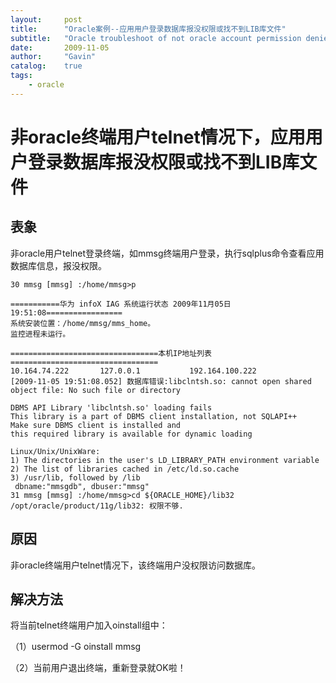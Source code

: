 ```yaml
---
layout:     post
title:      "Oracle案例--应用用户登录数据库报没权限或找不到LIB库文件"
subtitle:   "Oracle troubleshoot of not oracle account permission denied"
date:       2009-11-05
author:     "Gavin"
catalog:    true
tags:
    - oracle
---
```


# 非oracle终端用户telnet情况下，应用用户登录数据库报没权限或找不到LIB库文件

## 表象

非oracle用户telnet登录终端，如mmsg终端用户登录，执行sqlplus命令查看应用数据库信息，报没权限。

```
30 mmsg [mmsg] :/home/mmsg>p

===========华为 infoX IAG 系统运行状态 2009年11月05日 19:51:08=================
系统安装位置：/home/mmsg/mms_home。
监控进程未运行。

=================================本机IP地址列表=================================
10.164.74.222       127.0.0.1           192.164.100.222     
[2009-11-05 19:51:08.052] 数据库错误:libclntsh.so: cannot open shared object file: No such file or directory

DBMS API Library 'libclntsh.so' loading fails
This library is a part of DBMS client installation, not SQLAPI++
Make sure DBMS client is installed and
this required library is available for dynamic loading

Linux/Unix/UnixWare:
1) The directories in the user's LD_LIBRARY_PATH environment variable
2) The list of libraries cached in /etc/ld.so.cache
3) /usr/lib, followed by /lib
 dbname:"mmsgdb", dbuser:"mmsg"
31 mmsg [mmsg] :/home/mmsg>cd ${ORACLE_HOME}/lib32
/opt/oracle/product/11g/lib32: 权限不够.
```

## 原因

非oracle终端用户telnet情况下，该终端用户没权限访问数据库。

## 解决方法

将当前telnet终端用户加入oinstall组中：

（1）usermod -G oinstall mmsg

（2）当前用户退出终端，重新登录就OK啦！

